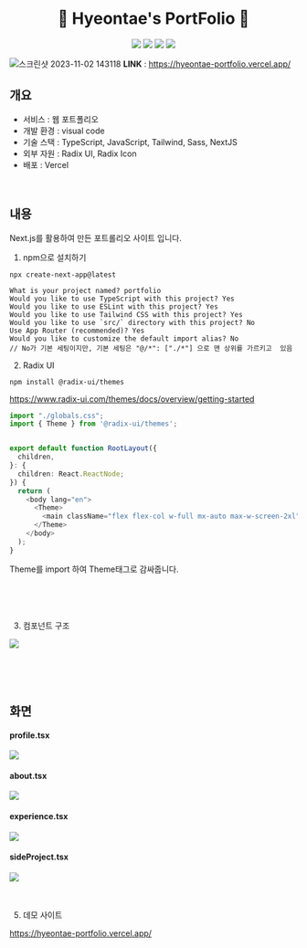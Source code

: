 <p align="center">
  <h1 align="center">🙌 Hyeontae's PortFolio 🙌</h1>
  <p align="center">
 <img src="https://img.shields.io/badge/-NextJS-05122A?style=flat&logo=Next.js&logoColor=ffff"/>
    <img src="https://img.shields.io/badge/-TypeScript-05122A?style=flat&logo=Typescript&logoColor=blue"/>
    <img src="https://img.shields.io/badge/-SASS-05122A?style=flat&logo=Sass&logoColor=red"/>
    <img src="https://img.shields.io/badge/-Vercel-05122A?style=flat&logo=Vercel&logoColor=ffff"/>
</p>

![스크린샷 2023-11-02 143118](https://github.com/htkim97/Hyeontae_portfolio/assets/52130444/31d837ff-5305-43d1-82af-9b9bafc8f332)
**LINK** :
<https://hyeontae-portfolio.vercel.app/>

## 개요

- 서비스 : 웹 포트폴리오
- 개발 환경 : visual code
- 기술 스택 : TypeScript, JavaScript, Tailwind, Sass, NextJS
- 외부 자원 : Radix UI, Radix Icon
- 배포 : Vercel

<br/>

## 내용

Next.js를 활용하여 만든 포트롤리오 사이트 입니다.


1) npm으로 설치하기

```console
npx create-next-app@latest

```

```
What is your project named? portfolio
Would you like to use TypeScript with this project? Yes
Would you like to use ESLint with this project? Yes
Would you like to use Tailwind CSS with this project? Yes
Would you like to use `src/` directory with this project? No
Use App Router (recommended)? Yes
Would you like to customize the default import alias? No
// No가 기본 세팅이지만, 기본 세팅은 "@/*": ["./*"] 으로 맨 상위를 가르키고  있음
```

2) Radix UI
```console
npm install @radix-ui/themes

```

https://www.radix-ui.com/themes/docs/overview/getting-started

```typescript
import "./globals.css";
import { Theme } from '@radix-ui/themes';


export default function RootLayout({
  children,
}: {
  children: React.ReactNode;
}) {
  return (
    <body lang="en">
      <Theme>
        <main className="flex flex-col w-full mx-auto max-w-screen-2xl">{children}</main>
      </Theme>
    </body>
  );
}


```

Theme를 import 하여 Theme태그로 감싸줍니다.

<br/>
<br/>
<br/>

3) 컴포넌트 구조

![](https://velog.velcdn.com/images/htkim97/post/f595f742-9ac6-4c7e-bfa5-abbd6ecb411c/image.png)

<br/>
<br/>
<br/>

## 화면

#### profile.tsx
![](https://velog.velcdn.com/images/htkim97/post/f234ac1a-9cc2-43b0-8032-cce0c5067bea/image.png)
#### about.tsx
![](https://velog.velcdn.com/images/htkim97/post/20b9dfe6-b979-4ff4-accf-c14aa093d9c1/image.png)
#### experience.tsx
![](https://velog.velcdn.com/images/htkim97/post/534bfad8-83bb-4ee6-935a-02b262e1f0da/image.png)
#### sideProject.tsx
![](https://velog.velcdn.com/images/htkim97/post/0e074bb4-f9b5-4220-a6af-ddb841039514/image.png)
<br/>
<br/>
<br/>

5) 데모 사이트

https://hyeontae-portfolio.vercel.app/
